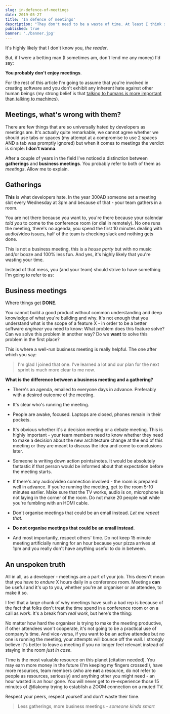 ```yaml
---
slug: in-defence-of-meetings
date: 2019-05-27
title: 'In defence of meetings'
description: "They don't need to be a waste of time. At least I think so."
published: true
banner: './banner.jpg'
---
```


It's highly likely that I don't know you, _the reader_.

But, if I were a betting man (I sometimes am, don't lend me any money) I'd say:

**You probably don't enjoy meetings**.

For the rest of this article I'm going to assume that you're involved in creating software and you don't exhibit any inherent hate against other human beings (my strong belief is that [talking to humans is more important than talking to machines](https://dev.to/tlakomy/7-years-as-a-developer-lessons-learned-29ic)).

## Meetings, what's wrong with them?

There are few things that are so universally hated by developers as meetings are. It's actually quite remarkable, we cannot agree whether we should use tabs or spaces (my attempt at a compromise to use 2 spaces AND a tab was promptly ignored) but when it comes to meetings the verdict is simple: **I don't wanna**.

After a couple of years in the field I've noticed a distinction between **gatherings** and **business meetings**. You probably refer to both of them as _meetings_. Allow me to explain.

## Gatherings

**This** is what developers hate. In the year 300AD someone set a meeting slot every Wednesday at 3pm and because of that - your team gathers in a room.

You are not there because you want to, you're there because your calendar _told you_ to come to the conference room (or dial in remotely). No one runs the meeting, there's no agenda, you spend the first 10 minutes dealing with audio/video issues, half of the team is checking slack and nothing gets done.

This is not a business meeting, this is a _house party_ but with no music and/or booze and 100% less fun. And yes, it's highly likely that you're wasting your time.

Instead of that mess, you (and your team) should strive to have something I'm going to refer to as:

## Business meetings

Where things get **DONE**.

You cannot build a good product without common understanding and deep knowledge of what you're building and why. It's not enough that you understand what is the scope of a feature X - in order to be a better software _engineer_ you need to know: What problem does this feature solve? Can we solve this problem in another way? Do we **want** to solve this problem in the first place?

This is where a well-run business meeting is really helpful. The one after which you say:

> I'm glad I joined that one. I've learned a lot and our plan for the next sprint is much more clear to me now.

**What is the difference between a business meeting and a gathering?**

- There's an agenda, emailed to everyone days in advance. Preferably with a desired outcome of the meeting.

- It's clear who's running the meeting.

- People are awake, focused. Laptops are closed, phones remain in their pockets.

- It's obvious whether it's a decision meeting or a debate meeting. This is highly important - your team members need to know whether they need to make a decision about the new architecture change at the end of this meeting or they are meant to discuss the idea and come to conclusions later.

- Someone is writing down action points/notes. It would be absolutely fantastic if that person would be informed about that expectation before the meeting starts.

- If there's any audio/video connection involved - the room is prepared well in advance. If you're running the meeting, get to the room 5-10 minutes earlier. Make sure that the TV works, audio is on, microphone is not laying in the corner of the room. Do not make 20 people wait while you're fumbling with an HDMI cable.

- Don't organise meetings that could be an email instead. _Let me repeat that_.

- **Do not organise meetings that could be an email instead**.

- And most importantly, respect others' time. Do not keep 15 minute meeting artificially running for an hour because your pizza arrives at 1pm and you really don't have anything useful to do in between.

## An unspoken truth

All in all, as a developer - meetings are a part of your job. This doesn't mean that you have to _endure_ X hours daily in a conference room. Meetings **can** be useful and it's up to you, whether you're an organiser or an attendee, to make it so.

I feel that a large chunk of why meetings have such a bad rep is because of the fact that folks don't treat the time spend in a conference room or on a call as _work_. It's a break from _real work_, but here's the thing:

No matter how hard the organiser is trying to make the meeting productive, if other attendees won't cooperate, it's not going to be a practical use of company's time. And vice-versa, if you want to be an active attendee but no one is running the meeting, your attempts will bounce off the wall. I strongly believe it's better to leave a meeting if you no longer feel relevant instead of staying in the room _just in case_.

Time is the most valuable resource on this planet [citation needed]. You may earn more money in the future (I'm keeping my fingers crossed!), have more resources, team members (who are **not** a resource, do not refer to people as resources, seriously) and anything other you might need - an hour wasted is an hour gone. You will never get to re-experience those 15 minutes of @tlakomy trying to establish a ZOOM connection on a muted TV.

Respect your peers, respect yourself and don't waste their time.

> Less gatherings, more business meetings - _someone kinda smart_
